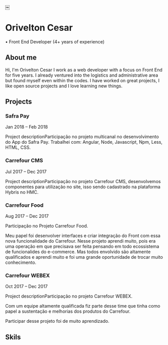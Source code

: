 ￼

# Orivelton Cesar
• Front End Developer (4+ years of experience)

## About me

Hi, I'm Orivelton Cesar I work as a web developer with a focus on Front End for five years. I already ventured into the logistics and administrative area but found myself even within the codes. I have worked on great projects, I like open source projects and I love learning new things.

## Projects

### Safra Pay
Jan 2018 – Feb 2018

Project descriptionParticipação no projeto multicanal no desenvolvimento do App do Safra Pay.
Trabalhei com:
Angular,
Node,
Javascript,
Npm,
Less,
HTML,
CSS.

### Carrefour CMS
Jul 2017 – Dec 2017

Project descriptionParticipação no projeto Carrefour CMS, desenvolvemos componentes para utilização no site, isso sendo cadastrado na plataforma Hybris no HMC.

### Carrefour Food
Aug 2017 – Dec 2017

Participação no Projeto Carrefour Food.

Meu papel foi desenvolver interfaces e criar integração do Front com essa nova funcionalidade do Carrefour. Nesse projeto aprendi muito, pois era uma operação em que precisava ser feita pensando em todo ecossistema de funcionalides do e-commerce. Mas todos envolvido são altamente qualificados e aprendi muito e foi uma grande oportunidade de trocar muito conhecimento.

### Carrefour WEBEX
Oct 2017 – Dec 2017

Project descriptionParticipação no projeto Carrefour WEBEX.

Com um equipe altamente qualificada fiz parte desse time que tinha como papel a sustentação e melhorias dos produtos do Carrefour.

Participar desse projeto foi de muito aprendizado.

## Skils


